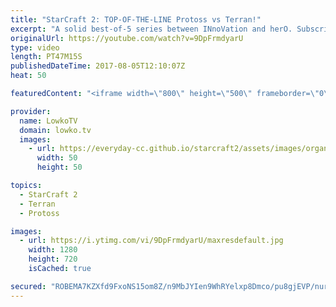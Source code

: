 ```yaml
---
title: "StarCraft 2: TOP-OF-THE-LINE Protoss vs Terran!"
excerpt: "A solid best-of-5 series between INnoVation and herO. Subscribe for more videos: http://lowko.tv/youtube Intense Zerg vs Protoss: https://goo.gl/D6Qj6z  In this series there is a clash between two titans. Both players are the statistical rank 1 for their respective races. herO is known as the best Protoss"
originalUrl: https://youtube.com/watch?v=9DpFrmdyarU
type: video
length: PT47M15S
publishedDateTime: 2017-08-05T12:10:07Z
heat: 50

featuredContent: "<iframe width=\"800\" height=\"500\" frameborder=\"0\" src=\"https://www.youtube.com/embed/9DpFrmdyarU\" allow=\"accelerometer; autoplay; encrypted-media; gyroscope; picture-in-picture\" allowfullscreen></iframe>"

provider:
  name: LowkoTV
  domain: lowko.tv
  images:
    - url: https://everyday-cc.github.io/starcraft2/assets/images/organizations/lowko.tv-50x50.jpg
      width: 50
      height: 50

topics:
  - StarCraft 2
  - Terran
  - Protoss

images:
  - url: https://i.ytimg.com/vi/9DpFrmdyarU/maxresdefault.jpg
    width: 1280
    height: 720
    isCached: true

secured: "ROBEMA7KZXfd9FxoNS15om8Z/n9MbJYIen9WhRYelxp8Dmco/pu8gjEVP/nurK7QgwsxKZfvVQoy0dNwJUx4ndS8wAm6Jqm/sGwP8R/lo+J7XQRBoNWxotHtL9HddxfnVc9rENu25u3zQDvihAV9irsdCfXCZSGmlmunSgfpkv0vATlc4xFcvNyIfCx0EulMlEkyZ2cgUHCcqbn08FPXALmG+NSUW6eJm4oTx/GwVam1AdMUzxssWhGDIiE1pFjx9ELxR58USjHk/mHykeAgVqlezqNkMFUHjl3FsIDKhbpvRAURruJUbBQGRGmTTT7svJ7+sxKRAIJ18xDqO9BcC7tYdWEOlaXavJ2ocfTBE3HY6yYGHawega76QOJJVCOWB001QcNWh3X6o2zQe3bYtS8K0FMMO6DlvOg26EuwLZl+Shhzty7Jz3S3jnIfL4UW;+ndK5QBXHHXEZstwk+VYEQ=="
---
```


